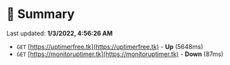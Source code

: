 # 📖 Summary
Last updated: **1/3/2022, 4:56:26 AM**

- `GET` [https://uptimerfree.tk](https://uptimerfree.tk) - **Up** (5648ms)
- `GET` [https://monitoruptimer.tk](https://monitoruptimer.tk) - **Down** (87ms)
